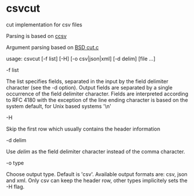 # csvcut
cut implementation for csv files

Parsing is based on [ccsv](https://github.com/gega/ccsv)

Argument parsing based on [BSD cut.c](https://github.com/freebsd/freebsd-src/blob/937a0055858a098027f464abf0b2b1ec5d36748f/usr.bin/cut/cut.c)

usage: csvcut [-f list] [-H] [-o csv|json|xml] [-d delim] [file ...]

  -f list
  
   The list	specifies fields, separated in the input by the	field delimiter character (see  the	-d option). Output fields are separated by a single occurrence of the field delimiter character. Fields are interpreted according to RFC 4180 with the exception of the line ending character is based on the system default, for Unix based systems '\n'
  
  -H
  
   Skip the first row which usually contains the header information
  
  -d delim
  
   Use _delim_ as the field	delimiter character instead of the comma character.
  
  -o type

   Choose output type. Default is 'csv'. Available output formats are: csv, json and xml. Only csv can keep the header row, other types implicitely sets the -H flag.
